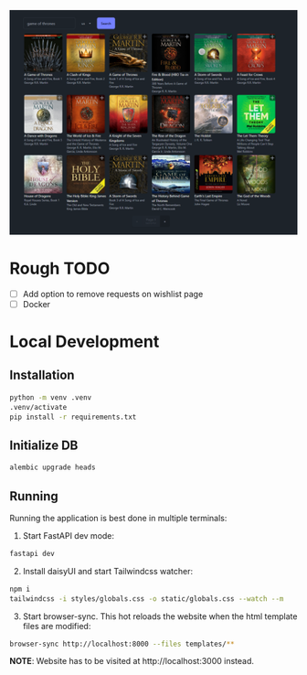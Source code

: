 ![Search page](media/search_page.png)

# Rough TODO

- [ ] Add option to remove requests on wishlist page
- [ ] Docker

# Local Development

## Installation

```sh
python -m venv .venv
.venv/activate
pip install -r requirements.txt
```

## Initialize DB

```sh
alembic upgrade heads
```

## Running

Running the application is best done in multiple terminals:

1. Start FastAPI dev mode:

```sh
fastapi dev
```

2. Install daisyUI and start Tailwindcss watcher:

```sh
npm i
tailwindcss -i styles/globals.css -o static/globals.css --watch --m
```

3. Start browser-sync. This hot reloads the website when the html template files are modified:

```sh
browser-sync http://localhost:8000 --files templates/**
```

**NOTE**: Website has to be visited at http://localhost:3000 instead.
